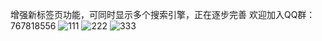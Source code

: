 增强新标签页功能，可同时显示多个搜索引擎，正在逐步完善
欢迎加入QQ群：767818556
![111](https://github.com/user-attachments/assets/2b6ed56e-9e08-425f-a321-8491c9dfe17b)
![222](https://github.com/user-attachments/assets/1db44bd8-51c1-4891-85ca-d23e9cd10a48)
![333](https://github.com/user-attachments/assets/63ddc88c-20cb-46e9-9648-20f982ea3a7f)
